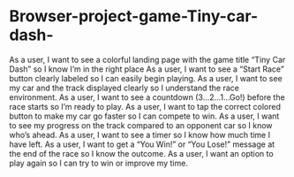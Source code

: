 # Browser-project-game-Tiny-car-dash-

 As a user, I want to see a colorful landing page with the game title “Tiny Car Dash” so I know I’m in the right place
As a user, I want to see a “Start Race” button clearly labeled so I can easily begin playing.
As a user, I want to see my car and the track displayed clearly so I understand the race environment.
 As a user, I want to see a countdown (3…2…1…Go!) before the race starts so I’m ready to play.
 As a user, I want to tap the correct colored button to make my car go faster so I can compete to win.
 As a user, I want to see my progress on the track compared to an opponent car so I know who’s ahead.
 As a user, I want to see a timer so I know how much time I have left.
 As a user, I want to get a “You Win!” or “You Lose!” message at the end of the race so I know the outcome.
 As a user, I want an option to play again so I can try to win or improve my time.
